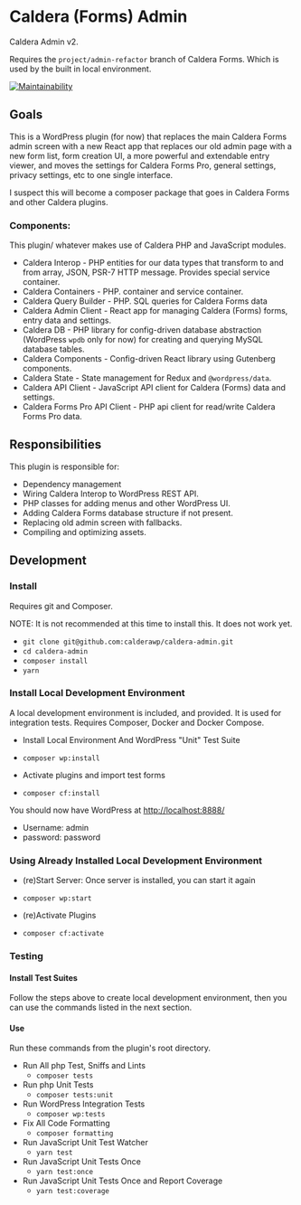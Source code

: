 # Caldera (Forms) Admin

Caldera Admin v2.

Requires the `project/admin-refactor` branch of Caldera Forms. Which is used by the built in local environment.

[![Maintainability](https://api.codeclimate.com/v1/badges/79cb58ea98b87f591771/maintainability)](https://codeclimate.com/github/CalderaWP/caldera-admin/maintainability)

## Goals
This is a WordPress plugin (for now) that replaces the main Caldera Forms admin screen with a new React app that replaces our old admin page with a new form list, form creation UI, a more powerful and extendable entry viewer, and moves the settings for Caldera Forms Pro, general settings, privacy settings, etc to one single interface.

I suspect this will become a composer package that goes in Caldera Forms and other Caldera plugins.

### Components:
This plugin/ whatever makes use of Caldera PHP and JavaScript modules.

* Caldera Interop - PHP entities for our data types that transform to and from array, JSON, PSR-7 HTTP message. Provides special service container.
* Caldera Containers - PHP. container and service container.
* Caldera Query Builder - PHP. SQL queries for Caldera Forms data
* Caldera Admin Client - React app for managing Caldera (Forms) forms, entry data and settings.
* Caldera DB - PHP library for config-driven database abstraction (WordPress `wpdb` only for now) for creating and querying MySQL database tables.
* Caldera Components - Config-driven React library using Gutenberg components.
* Caldera State - State management for Redux and `@wordpress/data`.
* Caldera API Client - JavaScript API client for Caldera (Forms) data and settings.
* Caldera Forms Pro API Client - PHP api client for read/write Caldera Forms Pro data.

## Responsibilities
This plugin is responsible for:
* Dependency management
* Wiring Caldera Interop to WordPress REST API.
* PHP classes for adding menus and other WordPress UI.
* Adding Caldera Forms database structure if not present.
* Replacing old admin screen with fallbacks.
* Compiling and optimizing assets.

## Development

### Install
Requires git and Composer.

NOTE: It is not recommended at this time to install this. It does not work yet.

* `git clone git@github.com:calderawp/caldera-admin.git`
* `cd caldera-admin`
* `composer install`
* `yarn`

### Install Local Development Environment
A  local development environment is included, and provided. It is used for integration tests. Requires Composer, Docker and Docker Compose.

* Install Local Environment And WordPress "Unit" Test Suite
- `composer wp:install`
* Activate plugins and import test forms
- `composer cf:install`

You should now have WordPress at [http://localhost:8888/](http://localhost:8888/)
* Username: admin
* password: password

### Using Already Installed Local Development Environment

* (re)Start Server: Once server is installed, you can start it again
- `composer wp:start`

* (re)Activate Plugins
- `composer cf:activate`

### Testing

#### Install Test Suites
Follow the steps above to create local development environment, then you can use the commands listed in the next section.

#### Use
Run these commands from the plugin's root directory.

* Run All php Test, Sniffs and Lints
    - `composer tests`
* Run php Unit Tests
    - `composer tests:unit`
* Run WordPress Integration Tests
    - `composer wp:tests`
* Fix All Code Formatting
    - `composer formatting`
* Run JavaScript Unit Test Watcher
    - `yarn test`
* Run JavaScript Unit Tests Once
    - `yarn test:once`
* Run JavaScript Unit Tests Once and Report Coverage
    - `yarn test:coverage`

